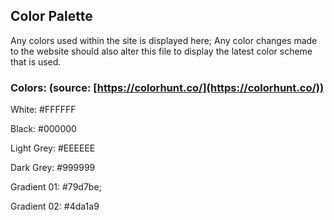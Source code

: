 ## Color Palette

Any colors used within the site is displayed here;
Any color changes made to the website should also alter this file to display the latest color scheme that is used.

### Colors: (source: [https://colorhunt.co/](https://colorhunt.co/))

White: #FFFFFF

Black: #000000

Light Grey: #EEEEEE

Dark Grey: #999999

Gradient 01: #79d7be;

Gradient 02: #4da1a9
